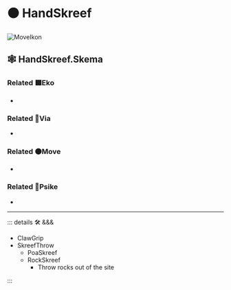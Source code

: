 # 🟠 <move>HandSkreef</move>

![MoveIkon](/Move/Move_Ikon.png)

## 🕸 HandSkreef.Skema

### Related 🟩<eko>Eko</eko>

-

### Related 🔻<via>Via</via>

-

### Related 🟠<move>Move</move>

-

### Related 💜<psike>Psike</psike>

-

---

<!-- =================================================== -->
<!-- =================================================== -->
<!-- =================================================== -->
<!-- =================================================== -->
<!-- =================================================== -->
::: details 🛠 <dev>&&&</dev>

- ClawGrip
- SkreefThrow
    - PoaSkreef
    - RockSkreef
        - Throw rocks out of the site

:::
